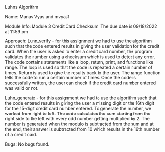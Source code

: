 Luhns Algorithm

Name: Manav Vyas and mvyas1

Module Info: Module 3 Credit Card Checksum. The due date is 09/18/2022 at 11:59 pm

Approach:
Luhn_verify - for this assignment we had to use the algorithm such that the code entered results in giving the user validation for the credit card. When the user is asked to enter a credit card number, the program validates the number using a checksum which is used to detect any error. The code contains statements like a loop, return, print, and functions like range. The loop is used so that the code is repeated a certain number of times. Return is used to give the results back to the user. The range function tells the code to run a certain number of times. Once the code is successfully written, the user can check if the credit card number entered was valid or not.

Luhn_generate - for this assignment we had to use the algorithm such that the code entered results in giving the user a missing digit or the 16th digit for the 15-digit credit card number entered. To generate the number, we worked from right to left. The code calculates the sum starting from the right side to the left with every odd number getting multiplied by 2. The number is generated when the modulo is subtracted from the sum and at the end, their answer is subtracted from 10 which results in the 16th number of a credit card.

Bugs: No bugs found.
